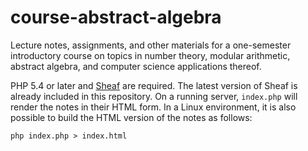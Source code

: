 # course-abstract-algebra

Lecture notes, assignments, and other materials for a one-semester introductory course on topics in number theory, modular arithmetic, abstract algebra, and computer science applications thereof.

PHP 5.4 or later and [Sheaf](http://sheaf.io) are required. The latest version of Sheaf is already included in this repository. On a running server, `index.php` will render the notes in their HTML form. In a Linux environment, it is also possible to build the HTML version of the notes as follows:

    php index.php > index.html